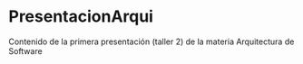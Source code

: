 # PresentacionArqui
Contenido de la primera presentación (taller 2) de la materia Arquitectura de Software

